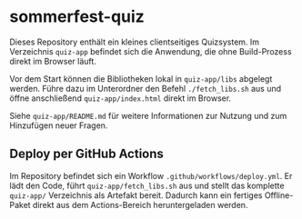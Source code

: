 # sommerfest-quiz

Dieses Repository enthält ein kleines clientseitiges Quizsystem. Im Verzeichnis `quiz-app` befindet sich die Anwendung, die ohne Build-Prozess direkt im Browser läuft.

Vor dem Start können die Bibliotheken lokal in `quiz-app/libs` abgelegt werden. Führe dazu im Unterordner den Befehl `./fetch_libs.sh` aus und öffne anschließend `quiz-app/index.html` direkt im Browser.

Siehe `quiz-app/README.md` für weitere Informationen zur Nutzung und zum Hinzufügen neuer Fragen.

## Deploy per GitHub Actions

Im Repository befindet sich ein Workflow `.github/workflows/deploy.yml`. Er lädt den Code, führt `quiz-app/fetch_libs.sh` aus und stellt das komplette `quiz-app/` Verzeichnis als Artefakt bereit. Dadurch kann ein fertiges Offline-Paket direkt aus dem Actions-Bereich heruntergeladen werden.


